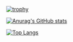 [![trophy](https://github-profile-trophy.vercel.app/?username=mookbin&theme=onedark&row=1)](https://github.com/ryo-ma/github-profile-trophy)

[![Anurag's GitHub stats](https://github-readme-stats.vercel.app/api?username=mookbin&theme=dark)](https://mookbin.com)

[![Top Langs](https://github-readme-stats.vercel.app/api/top-langs/?username=mookbin&theme=dark&layout=compact)](https://mookbin.com)



